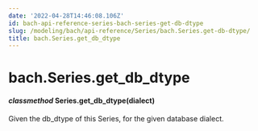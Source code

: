 ```yaml
---
date: '2022-04-28T14:46:08.106Z'
id: bach-api-reference-series-bach-series-get-db-dtype
slug: /modeling/bach/api-reference/Series/bach.Series.get-db-dtype/
title: bach.Series.get_db_dtype
---
```


# bach.Series.get_db_dtype


#### _classmethod_ Series.get_db_dtype(dialect)
Given the db_dtype of this Series, for the given database dialect.

<!-- !! processed by numpydoc !! -->
